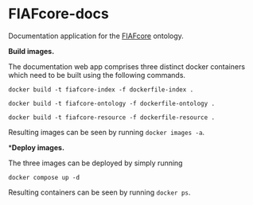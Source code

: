 # FIAFcore-docs
Documentation application for the [FIAFcore](https://raw.githubusercontent.com/FIAF/FIAFcore/main/FIAFcore.ttl) ontology.

**Build images.**

The documentation web app comprises three distinct docker containers which need to be built using the following commands.

```
docker build -t fiafcore-index -f dockerfile-index .

docker build -t fiafcore-ontology -f dockerfile-ontology .

docker build -t fiafcore-resource -f dockerfile-resource .
```

Resulting images can be seen by running `docker images -a`.

***Deploy images.**

The three images can be deployed by simply running

```
docker compose up -d
```

Resulting containers can be seen by running `docker ps`.
